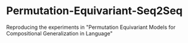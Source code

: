 # Permutation-Equivariant-Seq2Seq
Reproducing the experiments in "Permutation Equivariant Models for Compositional Generalization in Language"
